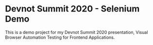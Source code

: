 # Devnot Summit 2020 - Selenium Demo

This is a demo project for my Devnot Summit 2020 presentation, Visual Browser Automation Testing for Frontend Applications.
